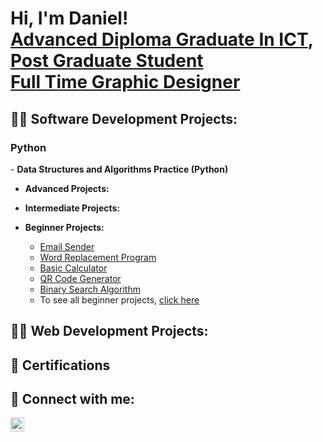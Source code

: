 <h1>Hi, I'm Daniel! <br/><a href="https://www.linkedin.com/in/daniel-marais-565494208">Advanced Diploma Graduate In ICT</a>, <a href="https://www.linkedin.com/in/daniel-marais-565494208">Post Graduate Student<br>Full Time Graphic Designer</a></h1>

<h2>👨‍💻 Software Development Projects:</h2>

<h3>Python</h3>
- <b>Data Structures and Algorithms Practice (Python)</b>

- <b>Advanced Projects:</b>

- <b>Intermediate Projects:</b>

- <b>Beginner Projects:</b>
  - [Email Sender](https://github.com/ItchiSushi/BeginnerProjects/tree/main/Email%20Sender)
  - [Word Replacement Program](https://github.com/ItchiSushi/BeginnerProjects/tree/main/Word%20Replacement%20Program)
  - [Basic Calculator](https://github.com/ItchiSushi/BeginnerProjects/tree/main/Basic%20Calculator)
  - [QR Code Generator](https://github.com/ItchiSushi/BeginnerProjects/tree/main/QR%20Code%20Generator)
  - [Binary Search Algorithm](https://github.com/ItchiSushi/BeginnerProjects/tree/main/Binary%20Search%20Algorithm)
  - To see all beginner projects, [click here](https://github.com/ItchiSushi/BeginnerProjects)

<h2>👨‍💻 Web Development Projects:</h2> 

<h2>📜 Certifications</h2>

<h2> 🤳 Connect with me:</h2>

[<img align="left" alt="JoshMadakor | LinkedIn" width="22px" src="https://cdn.jsdelivr.net/npm/simple-icons@v3/icons/linkedin.svg" />][linkedin]


[linkedin]: https://www.linkedin.com/in/daniel-marais-oct/
